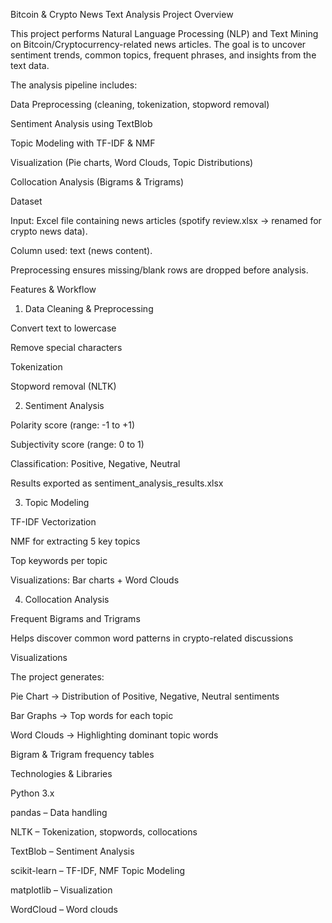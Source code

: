  Bitcoin & Crypto News Text Analysis
 Project Overview

This project performs Natural Language Processing (NLP) and Text Mining on Bitcoin/Cryptocurrency-related news articles. The goal is to uncover sentiment trends, common topics, frequent phrases, and insights from the text data.

The analysis pipeline includes:

Data Preprocessing (cleaning, tokenization, stopword removal)

Sentiment Analysis using TextBlob

Topic Modeling with TF-IDF & NMF

Visualization (Pie charts, Word Clouds, Topic Distributions)

Collocation Analysis (Bigrams & Trigrams)

 Dataset

Input: Excel file containing news articles (spotify review.xlsx → renamed for crypto news data).

Column used: text (news content).

Preprocessing ensures missing/blank rows are dropped before analysis.

Features & Workflow
1. Data Cleaning & Preprocessing

Convert text to lowercase

Remove special characters

Tokenization

Stopword removal (NLTK)

2. Sentiment Analysis

Polarity score (range: -1 to +1)

Subjectivity score (range: 0 to 1)

Classification: Positive, Negative, Neutral

Results exported as sentiment_analysis_results.xlsx

3. Topic Modeling

TF-IDF Vectorization

NMF for extracting 5 key topics

Top keywords per topic

Visualizations: Bar charts + Word Clouds

4. Collocation Analysis

Frequent Bigrams and Trigrams

Helps discover common word patterns in crypto-related discussions

Visualizations

The project generates:

Pie Chart → Distribution of Positive, Negative, Neutral sentiments

Bar Graphs → Top words for each topic

Word Clouds → Highlighting dominant topic words

Bigram & Trigram frequency tables

Technologies & Libraries

Python 3.x

pandas – Data handling

NLTK – Tokenization, stopwords, collocations

TextBlob – Sentiment Analysis

scikit-learn – TF-IDF, NMF Topic Modeling

matplotlib – Visualization

WordCloud – Word clouds
